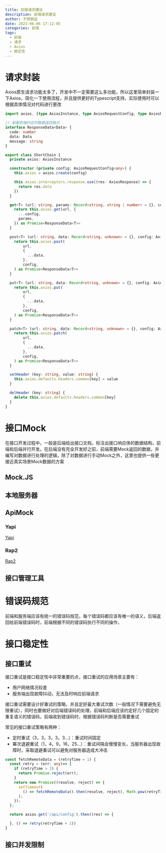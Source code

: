 ```yaml
---
title: 前端请求建设
description: 前端请求建设
author: 不锈钢盆
date: 2023-06-06 17:12:05
categories: 前端
tags:
  - 前端
  - 请求
  - Axios
  - 稳定性
---
```


# 请求封装

Axios原生请求功能太多了，开发中不一定需要这么多功能，所以这里简单封装一下Axios，简化一下使用流程，并且提供更好的Typescript支持，实际使用时可以根据具体情况对代码进行更改

```ts
import axios, {type AxiosInstance, type AxiosRequestConfig, type AxiosResponse} from 'axios'

// 和服务端约定的数据返回格式
interface ResponseData<Data> {
  code: number
  data: Data
  message: string
}

export class ShortChain {
  private axios: AxiosInstance

  constructor (private config: AxiosRequestConfig<any>) {
    this.axios = axios.create(config)

    this.axios.interceptors.response.use((res: AxiosResponse) => {
      return res.data
    })
  }

  get<T> (url: string, params: Record<string, string | number> = {}, config: AxiosRequestConfig = {}) {
    return this.axios.get(url, {
      ...config,
      params,
    }) as Promise<ResponseData<T>>
  }

  post<T> (url: string, data: Record<string, unknown> = {}, config: AxiosRequestConfig = {}) {
    return this.axios.post(
        url,
        {
          ...data,
        },
        config,
    ) as Promise<ResponseData<T>>
  }

  put<T> (url: string, data: Record<string, unknown> = {}, config: AxiosRequestConfig = {}) {
    return this.axios.put(
        url,
        {
          ...data,
        },
        config,
    ) as Promise<ResponseData<T>>
  }

  patch<T> (url: string, data: Record<string, unknown> = {}, config: AxiosRequestConfig = {}) {
    return this.axios.patch(
        url,
        {
          ...data,
        },
        config,
    ) as Promise<ResponseData<T>>
  }

  setHeader (key: string, value: string) {
    this.axios.defaults.headers.common[key] = value
  }

  delHeader (key: string) {
    delete this.axios.defaults.headers.common[key]
  }
}
```

# 接口Mock

在接口开发过程中，一般是后端给出接口文档，标注出接口响应体的数据结构，前端和后端并行开发。在后端没有完全开发好之前，前端需要Mock返回的数据，并编写对数据进行处理的逻辑，除了对数据进行手动Mock之外，这里也提供一些更接近真实场景Mock数据的方案

## Mock.JS

## 本地服务器

## ApiMock

### Yapi

[Yapi](https://github.com/YMFE/yapi)

### Rap2
[Rap2](https://github.com/thx/rap2-delos)

## 接口管理工具

# 错误码规范

前端和服务端应该有统一的错误码规范，每个错误码都应该有唯一的语义，后端返回给前端错误码时，前端根据不同的错误码执行不同的操作，

# 接口稳定性
## 接口重试

接口重试是接口稳定性中非常重要的点，接口重试的应用场景主要有：
* 用户网络情况较差
* 服务端出现故障抖动，无法及时响应前端请求

接口重试需要设计好重试的策略，并且定好最大重试次数（一般情况下需要避免无限重试），同时也要做好对后端错误码的处理，前端和后端应该约定好几个固定的重复语义的错误码，前端收到错误码时，根据错误码判断是否需要重试

常见的接口重试策略有两种：
* 定时重试（3，3，3，3，3...）：重试时间固定
* 冪次退避重试（1，4，9，16，25...）：重试间隔会慢慢变长，当服务器出现故障时，采取退避重试可以避免对服务器造成大冲击



```ts
const fetchRemoteData = (retryTime = 1) {
  const retry = (err: any)=> {
    if (retryTime > 3) {
      return Promise.reject(err);
    }
    return new Promise((resolve, reject) => {
      setTimeout(
        () => fetchRemoteData().then(resolve, reject), Math.pow(retryTime, 2) * 1000,
      );
    });
  };

  return axios.get('/api/config').then((res) => {

  }, () => retry(retryTime + 1))
}
```

## 接口并发限制



